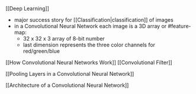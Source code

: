 [[Deep Learning]] 

- major success story for [[Classification|classification]] of images
- in a Convolutional Neural Network each image is a 3D array or #feature-map:
	- 32 x 32 x 3 array of 8-bit number
	- last dimension represents the three color channels for red/green/blue

[[How Convolutional Neural Networks Work]]
[[Convolutional Filter]]

[[Pooling Layers in a Convolutional Neural Network]]

[[Architecture of a Convolutional Neural Network]]

